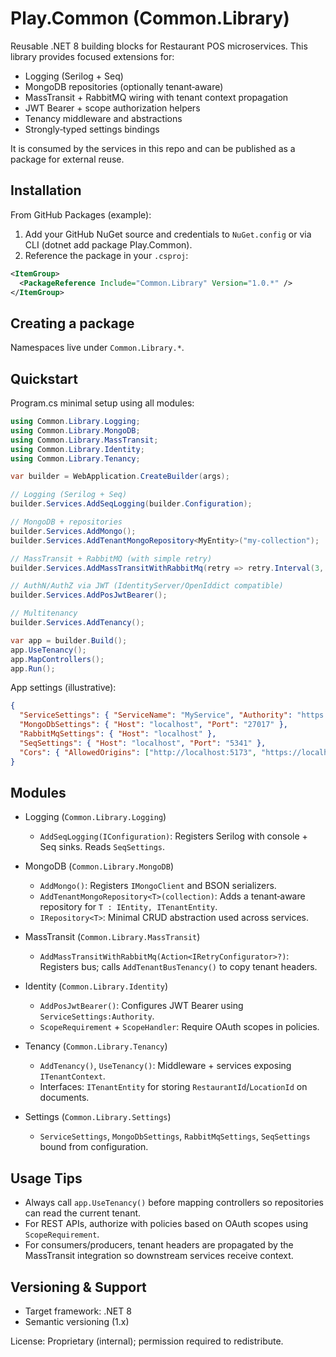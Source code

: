 # Play.Common (Common.Library)

Reusable .NET 8 building blocks for Restaurant POS microservices. This library provides focused extensions for:

- Logging (Serilog + Seq)
- MongoDB repositories (optionally tenant‑aware)
- MassTransit + RabbitMQ wiring with tenant context propagation
- JWT Bearer + scope authorization helpers
- Tenancy middleware and abstractions
- Strongly‑typed settings bindings

It is consumed by the services in this repo and can be published as a package for external reuse.

## Installation

From GitHub Packages (example):

1) Add your GitHub NuGet source and credentials to `NuGet.config` or via CLI (dotnet add package Play.Common).
2) Reference the package in your `.csproj`:

```xml
<ItemGroup>
  <PackageReference Include="Common.Library" Version="1.0.*" />
</ItemGroup>
```


## Creating a package 



Namespaces live under `Common.Library.*`.

## Quickstart

Program.cs minimal setup using all modules:

```csharp
using Common.Library.Logging;
using Common.Library.MongoDB;
using Common.Library.MassTransit;
using Common.Library.Identity;
using Common.Library.Tenancy;

var builder = WebApplication.CreateBuilder(args);

// Logging (Serilog + Seq)
builder.Services.AddSeqLogging(builder.Configuration);

// MongoDB + repositories
builder.Services.AddMongo();
builder.Services.AddTenantMongoRepository<MyEntity>("my-collection");

// MassTransit + RabbitMQ (with simple retry)
builder.Services.AddMassTransitWithRabbitMq(retry => retry.Interval(3, TimeSpan.FromSeconds(5)));

// AuthN/AuthZ via JWT (IdentityServer/OpenIddict compatible)
builder.Services.AddPosJwtBearer();

// Multitenancy
builder.Services.AddTenancy();

var app = builder.Build();
app.UseTenancy();
app.MapControllers();
app.Run();
```

App settings (illustrative):

```json
{
  "ServiceSettings": { "ServiceName": "MyService", "Authority": "https://localhost:7163" },
  "MongoDbSettings": { "Host": "localhost", "Port": "27017" },
  "RabbitMqSettings": { "Host": "localhost" },
  "SeqSettings": { "Host": "localhost", "Port": "5341" },
  "Cors": { "AllowedOrigins": ["http://localhost:5173", "https://localhost:5173"] }
}
```

## Modules

- Logging (`Common.Library.Logging`)
  - `AddSeqLogging(IConfiguration)`: Registers Serilog with console + Seq sinks. Reads `SeqSettings`.

- MongoDB (`Common.Library.MongoDB`)
  - `AddMongo()`: Registers `IMongoClient` and BSON serializers.
  - `AddTenantMongoRepository<T>(collection)`: Adds a tenant‑aware repository for `T : IEntity, ITenantEntity`.
  - `IRepository<T>`: Minimal CRUD abstraction used across services.

- MassTransit (`Common.Library.MassTransit`)
  - `AddMassTransitWithRabbitMq(Action<IRetryConfigurator>?)`: Registers bus; calls `AddTenantBusTenancy()` to copy tenant headers.

- Identity (`Common.Library.Identity`)
  - `AddPosJwtBearer()`: Configures JWT Bearer using `ServiceSettings:Authority`.
  - `ScopeRequirement` + `ScopeHandler`: Require OAuth scopes in policies.

- Tenancy (`Common.Library.Tenancy`)
  - `AddTenancy()`, `UseTenancy()`: Middleware + services exposing `ITenantContext`.
  - Interfaces: `ITenantEntity` for storing `RestaurantId`/`LocationId` on documents.

- Settings (`Common.Library.Settings`)
  - `ServiceSettings`, `MongoDbSettings`, `RabbitMqSettings`, `SeqSettings` bound from configuration.

## Usage Tips

- Always call `app.UseTenancy()` before mapping controllers so repositories can read the current tenant.
- For REST APIs, authorize with policies based on OAuth scopes using `ScopeRequirement`.
- For consumers/producers, tenant headers are propagated by the MassTransit integration so downstream services receive context.

## Versioning & Support

- Target framework: .NET 8
- Semantic versioning (1.x)

License: Proprietary (internal); permission required to redistribute.
